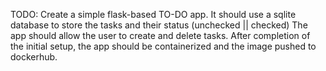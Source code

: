TODO:
Create a simple flask-based TO-DO app. It should use a sqlite database to store the tasks and their status (unchecked || checked)
The app should allow the user to create and delete tasks.
After completion of the initial setup, the app should be containerized and the image pushed to dockerhub.
